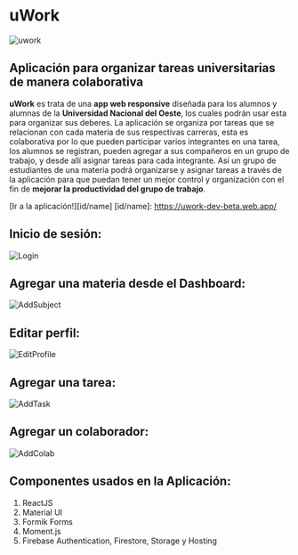 # uWork
![uwork](https://github.com/nahuelvolpe/uwork-dev/blob/master/doc/images/uwork_180x180.png?raw=true)

## Aplicación para organizar tareas universitarias de manera colaborativa
**uWork** es trata de una **app web responsive** diseñada para los alumnos y alumnas de la **Universidad Nacional del Oeste**, los cuales podrán usar esta para organizar sus deberes. La aplicación se organiza por tareas que se relacionan con cada materia de sus respectivas carreras, esta es colaborativa por lo que pueden participar varios integrantes en una tarea, los alumnos se registran, pueden agregar a sus compañeros en un grupo de trabajo, y desde allí asignar tareas para cada integrante. Así un grupo de estudiantes de una materia podrá organizarse y asignar tareas a través de la aplicación para que puedan tener un mejor control y organización con el fin de **mejorar la productividad del grupo de trabajo**.

[Ir a la aplicación!][id/name] 
[id/name]: https://uwork-dev-beta.web.app/


## Inicio de sesión:

![Login](https://github.com/nahuelvolpe/uwork-dev/blob/master/doc/images/login.gif?raw=true)


## Agregar una materia desde el Dashboard:

![AddSubject](https://github.com/nahuelvolpe/uwork-dev/blob/master/doc/images/agregar-materia.gif?raw=true)

## Editar perfil:

![EditProfile](https://github.com/nahuelvolpe/uwork-dev/blob/master/doc/images/editar-perfil.gif?raw=true)

## Agregar una tarea:

![AddTask](https://github.com/nahuelvolpe/uwork-dev/blob/master/doc/images/agregar-tarea.gif?raw=true)

## Agregar un colaborador:

![AddColab](https://github.com/nahuelvolpe/uwork-dev/blob/master/doc/images/agregar-colaborador.gif?raw=true)

## Componentes usados en la Aplicación:

1. ReactJS
2. Material UI
3. Formik Forms
4. Moment.js
5. Firebase Authentication, Firestore, Storage y Hosting

